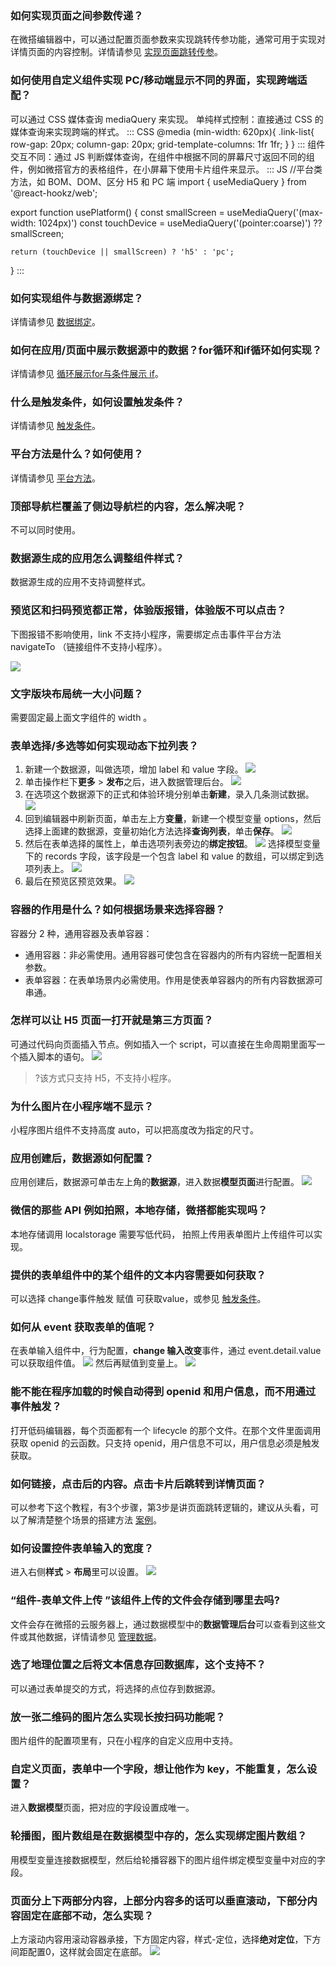 [](id:que1)
### 如何实现页面之间参数传递？
在微搭编辑器中，可以通过配置页面参数来实现跳转传参功能，通常可用于实现对详情页面的内容控制。详情请参见 [实现页面跳转传参](https://cloud.tencent.com/document/product/1301/70204)。

[](id:que2)
### 如何使用自定义组件实现 PC/移动端显示不同的界面，实现跨端适配？
可以通过 CSS 媒体查询 mediaQuery 来实现。
单纯样式控制：直接通过 CSS 的媒体查询来实现跨端的样式。
<dx-codeblock>
:::  CSS
@media (min-width: 620px){
    .link-list{
        row-gap: 20px;
        column-gap: 20px;
        grid-template-columns: 1fr 1fr;
    }
}
:::
</dx-codeblock>
组件交互不同：通过 JS 判断媒体查询，在组件中根据不同的屏幕尺寸返回不同的组件，例如微搭官方的表格组件，在小屏幕下使用卡片组件来显示。
<dx-codeblock>
:::  JS
//平台类方法，如 BOM、DOM、区分 H5 和 PC 端
import { useMediaQuery } from '@react-hookz/web';

export function usePlatform() {
    const smallScreen = useMediaQuery('(max-width: 1024px)')
    const touchDevice = useMediaQuery('(pointer:coarse)') ?? smallScreen;
    
    return (touchDevice || smallScreen) ? 'h5' : 'pc';

}
:::
</dx-codeblock>


[](id:que3)
### 如何实现组件与数据源绑定？
详情请参见 [数据绑定](https://cloud.tencent.com/document/product/1301/69302)。


[](id:que4)
### 如何在应用/页面中展示数据源中的数据？for循环和if循环如何实现？
详情请参见 [循环展示for与条件展示 if](https://cloud.tencent.com/document/product/1301/58434)。 

[](id:que5)
<!-- ### 如何实现组件的事件绑定？
详情请参见 [事件绑定](https://cloud.tencent.com/document/product/1301/58521)。
-->

[](id:que6)
### 什么是触发条件，如何设置触发条件？
详情请参见 [触发条件](https://cloud.tencent.com/document/product/1301/65931)。


[](id:que7)
### 平台方法是什么？如何使用？
详情请参见 [平台方法](https://cloud.tencent.com/document/product/1301/61120)。

[](id:que8)
### 顶部导航栏覆盖了侧边导航栏的内容，怎么解决呢？
不可以同时使用。

[](id:que9)
### 数据源生成的应用怎么调整组件样式？
数据源生成的应用不支持调整样式。

[](id:que10)
### 预览区和扫码预览都正常，体验版报错，体验版不可以点击？
下图报错不影响使用，link 不支持小程序，需要绑定点击事件平台方法 navigateTo  （链接组件不支持小程序）。

![](https://qcloudimg.tencent-cloud.cn/raw/3717548cd4250b977dcc020df012537d.png)

[](id:que11)
### 文字版块布局统一大小问题？
需要固定最上面文字组件的 width 。


[](id:que12)
### 表单选择/多选等如何实现动态下拉列表？
1. 新建一个数据源，叫做选项，增加 label 和 value 字段。
![](https://qcloudimg.tencent-cloud.cn/raw/0c13d11a5309cb62d09c5ff4733bf45b.png)
2. 单击操作栏下**更多** > **发布**之后，进入数据管理后台。
![](https://qcloudimg.tencent-cloud.cn/raw/a981cce470e3a8c235420582f63fab64.png)
3. 在选项这个数据源下的正式和体验环境分别单击**新建**，录入几条测试数据。
![](https://qcloudimg.tencent-cloud.cn/raw/c83b6844ebef369b057a8a8b97602474.png)
4. 回到编辑器中刷新页面，单击左上方**变量**，新建一个模型变量 options，然后选择上面建的数据源，变量初始化方法选择**查询列表**，单击**保存**。
![](https://qcloudimg.tencent-cloud.cn/raw/6473f49e6861a554a2a5e731e7292f84.png)
5. 然后在表单选择的属性上，单击选项列表旁边的**绑定按钮**。
 ![](https://qcloudimg.tencent-cloud.cn/raw/3b388a5f0c90c7205a441dd0de078719.png)
选择模型变量下的 records 字段，该字段是一个包含 label 和 value 的数组，可以绑定到选项列表上。
![](https://qcloudimg.tencent-cloud.cn/raw/8a489109c8125c7ef114535ced895b1c.png)
6. 最后在预览区预览效果。
![](https://qcloudimg.tencent-cloud.cn/raw/0c97b3b2e3f7b4b251f1a921739d456a.png)

[](id:que13)
### 容器的作用是什么？如何根据场景来选择容器？
容器分 2 种，通用容器及表单容器：
- 通用容器：非必需使用。通用容器可使包含在容器内的所有内容统一配置相关参数。
- 表单容器：在表单场景内必需使用。作用是使表单容器内的所有内容数据源可串通。

[](id:que14)
### 怎样可以让 H5 页面一打开就是第三方页面？
可通过代码向页面插入节点。例如插入一个 script，可以直接在生命周期里面写一个插入脚本的语句。
![](https://qcloudimg.tencent-cloud.cn/raw/7e6995de6d239419fb490214ba10c7a9.jpg)
>?该方式只支持 H5，不支持小程序。


[](id:que15)
### 为什么图片在小程序端不显示？
小程序图片组件不支持高度 auto，可以把高度改为指定的尺寸。

[](id:que16)
### 应用创建后，数据源如何配置？
应用创建后，数据源可单击左上角的**数据源**，进入数据**模型页面**进行配置。
![](https://qcloudimg.tencent-cloud.cn/raw/c252337ba161b32d5a77cff3e8f49dd6.png)

[](id:que17)
### 微信的那些 API 例如拍照，本地存储，微搭都能实现吗？
本地存储调用 localstorage 需要写低代码， 拍照上传用表单图片上传组件可以实现。

[](id:que18)
### 提供的表单组件中的某个组件的文本内容需要如何获取？
可以选择 change事件触发 赋值 可获取value，或参见 [触发条件](https://cloud.tencent.com/document/product/1301/65931)。

[](id:que19)
### 如何从 event 获取表单的值呢？
在表单输入组件中，行为配置，**change 输入改变**事件，通过 event.detail.value 可以获取组件值。
![](https://qcloudimg.tencent-cloud.cn/raw/56c9ae5dfc95bd1296701575154da4b2.png)
然后再赋值到变量上。
![](https://qcloudimg.tencent-cloud.cn/raw/9705f2b20df6cf56ebcc538113645133.png)

[](id:que20)
### 能不能在程序加载的时候自动得到 openid 和用户信息，而不用通过事件触发？
打开低码编辑器，每个页面都有一个 lifecycle 的那个文件。在那个文件里面调用获取 openid 的云函数。只支持 openid，用户信息不可以，用户信息必须是触发获取。

[](id:que21)
### 如何链接，点击后的内容。点击卡片后跳转到详情页面？
可以参考下这个教程，有3个步骤，第3步是讲页面跳转逻辑的，建议从头看，可以了解清楚整个场景的搭建方法 [案例](https://cloud.tencent.com/document/product/1301/68187)。

[](id:que22)
### 如何设置控件表单输入的宽度？
进入右侧**样式** > **布局**里可以设置。
![](https://qcloudimg.tencent-cloud.cn/raw/4d1d19448a6fd98a94f4aebbdacd5689.png)

[](id:que23)
### “组件-表单文件上传 ”该组件上传的文件会存储到哪里去吗?
文件会存在微搭的云服务器上，通过数据模型中的**数据管理后台**可以查看到这些文件或其他数据，详情请参见 [管理数据](https://cloud.tencent.com/document/product/1301/66271)。


[](id:que24)
### 选了地理位置之后将文本信息存回数据库，这个支持不？
可以通过表单提交的方式，将选择的点位存到数据源。

[](id:que25)
### 放一张二维码的图片怎么实现长按扫码功能呢？
图片组件的配置项里有，只在小程序的自定义应用中支持。

[](id:que26)
### 自定义页面，表单中一个字段，想让他作为 key，不能重复，怎么设置？
进入**数据模型**页面，把对应的字段设置成唯一。

[](id:que27)
### 轮播图，图片数组是在数据模型中存的，怎么实现绑定图片数组？
用模型变量连接数据模型，然后给轮播容器下的图片组件绑定模型变量中对应的字段。

[](id:que28)
### 页面分上下两部分内容，上部分内容多的话可以垂直滚动，下部分内容固定在底部不动，怎么实现？
上方滚动内容用滚动容器承接，下方固定内容，样式-定位，选择**绝对定位**，下方间距配置0，这样就会固定在底部。
![](https://qcloudimg.tencent-cloud.cn/raw/dd3b3e737e7b3a9aec67b2ce7273c05d.png)
